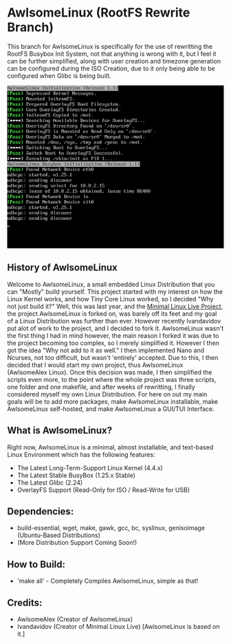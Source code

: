 # AwlsomeLinux (RootFS Rewrite Branch)
 
This branch for AwlsomeLinux is specifically for the use of rewritting the RootFS Busybox Init System, not that anything is wrong with it, but I feel it can be further simplified, along with user creation and timezone generation can be configured during the ISO Creation, due to it only being able to be configured when Glibc is being built.

![AwlsomeLinux Init](https://raw.githubusercontent.com/AwlsomeAlex/AwlsomeLinux/rewrite/AwlsomeLinux_nov-10-2016.png)

## History of AwlsomeLinux
Welcome to AwlsomeLinux, a small embedded Linux Distribution that you can "Mostly" build yourself. This project started with my interest on how the Linux Kernel works, and how Tiny Core Linux worked, so I decided "Why not just build it?" Well, this was last year, and the [Minimal Linux Live Project](https://github.com/ivandavidov/minimal), the project AwlsomeLinux is forked on, was barely off its feet and my goal of a Linux Distribution was further than ever. However recently Ivandavidov put alot of work to the project, and I decided to fork it. AwlsomeLinux wasn't the first thing I had in mind however, the main reason I forked it was due to the project becoming too complex, so I merely simplified it. However I then got the idea "Why not add to it as well." I then implemented Nano and Ncurses, not too difficult, but wasn't 'entirely' accepted. Due to this, I then decided that I would start my own project, thus AwlsomeLinux (AwlsomeAlex Linux). Once this decision was made, I then simplified the scripts even more, to the point where the whole project was three scripts, one folder and one makefile, and after weeks of rewritting, I finally considered myself my own Linux Distribution. For here on out my main goals will be to add more packages, make AwlsomeLinux installable, make AwlsomeLinux self-hosted, and make AwlsomeLinux a GUI/TUI Interface.

## What is AwlsomeLinux?
Right now, AwlsomeLinux is a minimal, almost installable, and text-based Linux Environment which has the following features:
* The Latest Long-Term-Support Linux Kernel (4.4.x)
* The Latest Stable BusyBox (1.25.x Stable)
* The Latest Glibc (2.24)
* OverlayFS Support (Read-Only for ISO / Read-Write for USB)

## Dependencies:
* build-essential, wget, make, gawk, gcc, bc, syslinux, genisoimage (Ubuntu-Based Distributions)
* (More Distribution Support Coming Soon!)

## How to Build:
* 'make all' - Completely Compiles AwlsomeLinux, simple as that!

## Credits:
* AwlsomeAlex (Creator of AwlsomeLinux)
* Ivandavidov (Creator of Minimal Linux Live) [AwlsomeLinux is based on it.]


